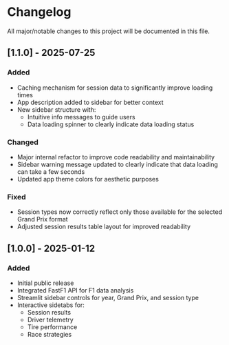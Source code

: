 # Changelog

All major/notable changes to this project will be documented in this file.

## [1.1.0] - 2025-07-25
### Added
- Caching mechanism for session data to significantly improve loading times
- App description added to sidebar for better context
- New sidebar structure with:
  - Intuitive info messages to guide users
  - Data loading spinner to clearly indicate data loading status

### Changed
- Major internal refactor to improve code readability and maintainability
- Sidebar warning message updated to clearly indicate that data loading can take a few seconds
- Updated app theme colors for aesthetic purposes

### Fixed
- Session types now correctly reflect only those available for the selected Grand Prix format
- Adjusted session results table layout for improved readability

## [1.0.0] - 2025-01-12
### Added
- Initial public release
- Integrated FastF1 API for F1 data analysis
- Streamlit sidebar controls for year, Grand Prix, and session type
- Interactive sidetabs for:
  - Session results
  - Driver telemetry
  - Tire performance
  - Race strategies